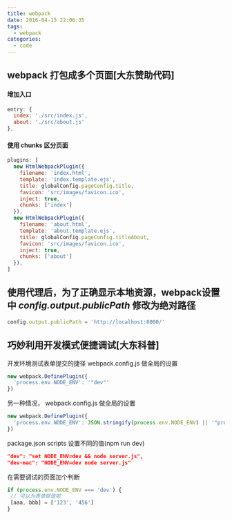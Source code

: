 ```yaml
---
title: webpack
date: 2016-04-15 22:06:35
tags:
  - webpack
categories:
  - code
---
```


## webpack 打包成多个页面[大东赞助代码]
#### 增加入口
```js
entry: {
  index: './src/index.js',
  about: './src/about.js'
},
```
<!--more-->

#### 使用 chunks 区分页面
```js
plugins: [
  new HtmlWebpackPlugin({
    filename: 'index.html',
    template: 'index.template.ejs',
    title: globalConfig.pageConfig.title,
    favicon: 'src/images/favicon.ico',
    inject: true,
    chunks: ['index']
  }),
  new HtmlWebpackPlugin({
    filename: 'about.html',
    template: 'about.template.ejs',
    title: globalConfig.pageConfig.titleAbout,
    favicon: 'src/images/favicon.ico',
    inject: true,
    chunks: ['about']
  }),
]
```

## 使用代理后，为了正确显示本地资源，webpack设置中 *config.output.publicPath* 修改为绝对路径
```js
config.output.publicPath = 'http://localhost:8000/'
```

## 巧妙利用开发模式便捷调试[大东科普]
开发环境测试表单提交的捷径
webpack.config.js 做全局的设置
```js
new webpack.DefinePlugin({
  'process.env.NODE_ENV': '"dev"'
})
```

另一种情况，
webpack.config.js 做全局的设置

```js
new webpack.DefinePlugin({
  'process.env.NODE_ENV': JSON.stringify(process.env.NODE_ENV) || '"production"'
})
```

package.json scripts 设置不同的值(npm run dev)

```json
"dev": "set NODE_ENV=dev && node server.js",
"dev-mac": "NODE_ENV=dev node server.js"
```

在需要调试的页面加个判断

```js
if (process.env.NODE_ENV === 'dev') {
 // 可以为表单赋值啦
 [aaa, bbb] = ['123', '456']
}
```
